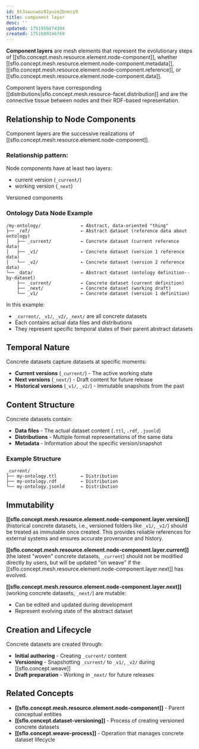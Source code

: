 ```yaml
---
id: 8t3swuswoi81yuzo2bnecy9
title: component layer
desc: ''
updated: 1751956074304
created: 1751689346769
---
```


**Component layers** are mesh elements that represent the evolutionary steps of [[sflo.concept.mesh.resource.element.node-component]], whether [[sflo.concept.mesh.resource.element.node-component.metadata]], [[sflo.concept.mesh.resource.element.node-component.reference]], or [[sflo.concept.mesh.resource.element.node-component.data]]. 

Component layers have corresponding [[distributions|sflo.concept.mesh.resource-facet.distribution]] and are the connective tissue between nodes and their RDF-based representation.

## Relationship to Node Components

Component layers are the successive realizations of [[sflo.concept.mesh.resource.element.node-component]].

### Relationship pattern:

Node components have at least two layers:

- current version (`_current/`)
- working version (`_next`)

Versioned components 

### Ontology Data Node Example

```file
/my-ontology/               ← Abstract, data-oriented "thing"
├── _ref/                   ← Abstract dataset (reference data about ontology)
│   ├── _current/           ← Concrete dataset (current reference data)
│   ├── _v1/                ← Concrete dataset (version 1 reference data)
│   └── _v2/                ← Concrete dataset (version 2 reference data)
└── _data/                  ← Abstract dataset (ontology definition--by-dataset)
    ├── _current/           ← Concrete dataset (current definition)
    ├── _next/              ← Concrete dataset (working draft)
    └── _v1/                ← Concrete dataset (version 1 definition)
```

In this example:
- `_current/`, `_v1/`, `_v2/`, `_next/` are all concrete datasets
- Each contains actual data files and distributions
- They represent specific temporal states of their parent abstract datasets

## Temporal Nature

Concrete datasets capture datasets at specific moments:

- **Current versions** (`_current/`) - The active working state
- **Next versions** (`_next/`) - Draft content for future release
- **Historical versions** (`_v1/`, `_v2/`) - Immutable snapshots from the past

## Content Structure

Concrete datasets contain:
- **Data files** - The actual dataset content (`.ttl`, `.rdf`, `.jsonld`)
- **Distributions** - Multiple format representations of the same data
- **Metadata** - Information about the specific version/snapshot

### Example Structure
```file
_current/
├── my-ontology.ttl         ← Distribution
├── my-ontology.rdf         ← Distribution  
└── my-ontology.jsonld      ← Distribution
```

## Immutability

**[[sflo.concept.mesh.resource.element.node-component.layer.version]]** (historical concrete datasets, i.e., versioned folders like `_v1/`, `_v2/`) should be treated as immutable once created. This provides reliable references for external systems and ensures accurate provenance and history.

**[[sflo.concept.mesh.resource.element.node-component.layer.current]]** (the latest "woven" concrete datasets, `_current`) should not be modified directly by users, but will be updated "on weave" if the [[sflo.concept.mesh.resource.element.node-component.layer.next]] has evolved. 

**[[sflo.concept.mesh.resource.element.node-component.layer.next]]** (working concrete datasets, `_next/`) are mutable:
- Can be edited and updated during development
- Represent evolving state of the abstract dataset

## Creation and Lifecycle

Concrete datasets are created through:
- **Initial authoring** - Creating `_current/` content
- **Versioning** - Snapshotting `_current/` to `_v1/`, `_v2/` during [[sflo.concept.weave]]
- **Draft preparation** - Working in `_next/` for future releases

## Related Concepts

- **[[sflo.concept.mesh.resource.element.node-component]]** - Parent conceptual entities
- **[[sflo.concept.dataset-versioning]]** - Process of creating versioned concrete datasets
- **[[sflo.concept.weave-process]]** - Operation that manages concrete dataset lifecycle